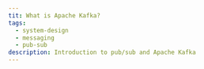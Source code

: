 ```yaml
---
tit: What is Apache Kafka?
tags:
  - system-design
  - messaging
  - pub-sub
description: Introduction to pub/sub and Apache Kafka
---
```

